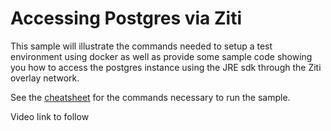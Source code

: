 # Accessing Postgres via Ziti

This sample will illustrate the commands needed to setup a test environment using docker as well as provide some sample code showing you how to access the postgres instance using the JRE sdk through the Ziti overlay network.

See the [cheatsheet](./cheatsheet.md) for the commands necessary to run the sample.

Video link to follow